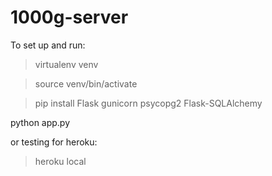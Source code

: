 # 1000g-server

To set up and run:

>virtualenv venv

>source venv/bin/activate

>pip install Flask gunicorn psycopg2 Flask-SQLAlchemy 

python app.py

or testing for heroku:

>heroku local
